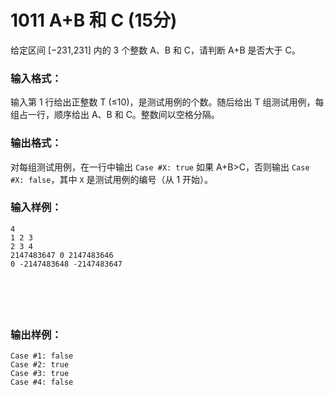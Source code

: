 # 1011 A+B 和 C (15分)

给定区间 [−231,231] 内的 3 个整数 A、B 和 C，请判断 A+B 是否大于 C。

### 输入格式：

输入第 1 行给出正整数 T (≤10)，是测试用例的个数。随后给出 T 组测试用例，每组占一行，顺序给出 A、B 和 C。整数间以空格分隔。

### 输出格式：

对每组测试用例，在一行中输出 `Case #X: true` 如果 A+B>C，否则输出 `Case #X: false`，其中 `X` 是测试用例的编号（从 1 开始）。

### 输入样例：

```in
4
1 2 3
2 3 4
2147483647 0 2147483646
0 -2147483648 -2147483647

      
        
      
    
```

### 输出样例：

```out
Case #1: false
Case #2: true
Case #3: true
Case #4: false
```